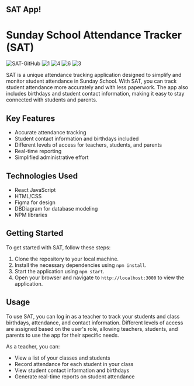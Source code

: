 ## SAT App!

# Sunday School Attendance Tracker (SAT)
![SAT-GitHub](https://github.com/Mary-Mena21/SAT_capstone/assets/85176043/64656d8f-b9d1-4dda-b86e-9c93cf57a1c5)
![1](https://user-images.githubusercontent.com/85176043/210916798-2fe55df7-88f6-473c-b6f4-be7bcb879db6.jpg)
![4](https://user-images.githubusercontent.com/85176043/210916923-1f1fd834-dbd7-4c57-9084-36747a92eb44.jpg)
![6](https://user-images.githubusercontent.com/85176043/210916888-5db94e42-0063-4fce-9a76-ad5decb1ccbf.jpg)
![3](https://user-images.githubusercontent.com/85176043/210916838-ec30e213-5e3c-40a3-ac8b-9e77867725b5.jpg)

SAT is a unique attendance tracking application designed to simplify and monitor student attendance in Sunday School. With SAT, you can track student attendance more accurately and with less paperwork. The app also includes birthdays and student contact information, making it easy to stay connected with students and parents.

## Key Features

- Accurate attendance tracking
- Student contact information and birthdays included
- Different levels of access for teachers, students, and parents
- Real-time reporting
- Simplified administrative effort

## Technologies Used

- React JavaScript
- HTML/CSS
- Figma for design
- DBDiagram for database modeling
- NPM libraries

## Getting Started

To get started with SAT, follow these steps:

1. Clone the repository to your local machine.
2. Install the necessary dependencies using `npm install`.
3. Start the application using `npm start`.
4. Open your browser and navigate to `http://localhost:3000` to view the application.

## Usage

To use SAT, you can log in as a teacher to track your students and class birthdays, attendance, and contact information. Different levels of access are assigned based on the user's role, allowing teachers, students, and parents to use the app for their specific needs.

As a teacher, you can:

- View a list of your classes and students
- Record attendance for each student in your class
- View student contact information and birthdays
- Generate real-time reports on student attendance


